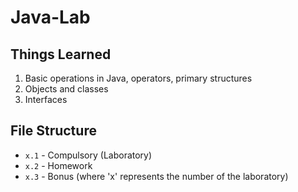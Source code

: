# Java-Lab

## Things Learned
1. Basic operations in Java, operators, primary structures
2. Objects and classes
3. Interfaces

## File Structure
- `x.1` - Compulsory (Laboratory)
- `x.2` - Homework
- `x.3` - Bonus
  (where 'x' represents the number of the laboratory)
